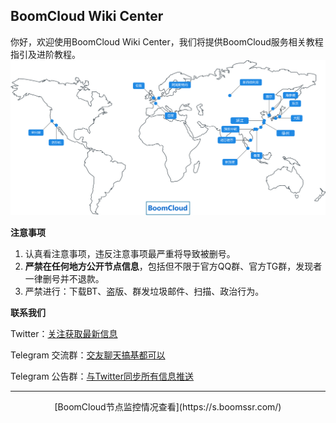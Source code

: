 ##  BoomCloud Wiki Center
你好，欢迎使用BoomCloud Wiki Center，我们将提供BoomCloud服务相关教程指引及进阶教程。
![](/assets/map.svg)

**注意事项**
1. 认真看注意事项，违反注意事项最严重将导致被删号。
2. **严禁在任何地方公开节点信息**，包括但不限于官方QQ群、官方TG群，发现者一律删号并不退款。
3. 严禁进行：下载BT、盗版、群发垃圾邮件、扫描、政治行为。

**联系我们**

<i class="fa fa-twitter" aria-hidden="true"></i> Twitter：[关注获取最新信息](https://twitter.com/BoomCloud_)

<i class="fa fa-users" aria-hidden="true"></i> Telegram 交流群：[交友聊天搞基都可以](https://t.me/boomcloud)

<i class="fa fa-users" aria-hidden="true"></i> Telegram 公告群：[与Twitter同步所有信息推送](https://t.me/boomNotice)

---

<center> [BoomCloud节点监控情况查看](https://s.boomssr.com/) </center>
